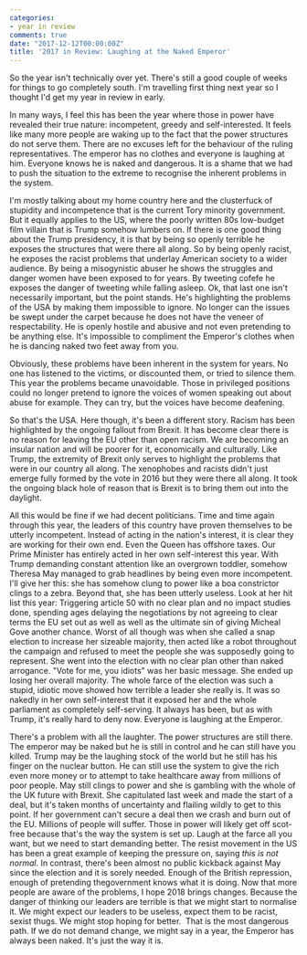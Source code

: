 ```yaml
---
categories:
- year in review
comments: true
date: "2017-12-12T00:00:00Z"
title: '2017 in Review: Laughing at the Naked Emperor'
---
```

  
So the year isn't technically over yet. There's still a good couple of weeks for things to go completely south. I'm travelling first thing next year so I thought I'd get my year in review in early.  

In many ways, I feel this has been the year where those in power have revealed their true nature: incompetent, greedy and self-interested. It feels like many more people are waking up to the fact that the power structures do not serve them. There are no excuses left for the behaviour of the ruling representatives. The emperor has no clothes and everyone is laughing at him. Everyone knows he is naked and dangerous. It is a shame that we had to push the situation to the extreme to recognise the inherent problems in the system.  

<!--more-->
I'm mostly talking about my home country here and the clusterfuck of stupidity and incompetence that is the current Tory minority government. But it equally applies to the US, where the poorly written 80s low-budget film villain that is Trump somehow lumbers on. If there is one good thing about the Trump presidency, it is that by being so openly terrible he exposes the structures that were there all along. So by being openly racist, he exposes the racist problems that underlay American society to a wider audience. By being a misogynistic abuser he shows the struggles and danger women have been exposed to for years. By tweeting cofefe he exposes the danger of tweeting while falling asleep. Ok, that last one isn't necessarily important, but the point stands. He's highlighting the problems of the USA by making them impossible to ignore. No longer can the issues be swept under the carpet because he does not have the veneer of respectability. He is openly hostile and abusive and not even pretending to be anything else. It's impossible to compliment the Emperor's clothes when he is dancing naked two feet away from you.  

Obviously, these problems have been inherent in the system for years. No one has listened to the victims, or discounted them, or tried to silence them. This year the problems became unavoidable. Those in privileged positions could no longer pretend to ignore the voices of women speaking out about abuse for example. They can try, but the voices have become deafening.  

So that's the USA. Here though, it's been a different story. Racism has been highlighted by the ongoing fallout from Brexit. It has become clear there is no reason for leaving the EU other than open racism. We are becoming an insular nation and will be poorer for it, economically and culturally. Like Trump, the extremity of Brexit only serves to highlight the problems that were in our country all along. The xenophobes and racists didn't just emerge fully formed by the vote in 2016 but they were there all along. It took the ongoing black hole of reason that is Brexit is to bring them out into the daylight.  

All this would be fine if we had decent politicians. Time and time again through this year, the leaders of this country have proven themselves to be utterly incompetent. Instead of acting in the nation's interest, it is clear they are working for their own end. Even the Queen has offshore taxes. Our Prime Minister has entirely acted in her own self-interest this year. With Trump demanding constant attention like an overgrown toddler, somehow Theresa May managed to grab headlines by being even more incompetent. I'll give her this: she has somehow clung to power like a boa constrictor clings to a zebra. Beyond that, she has been utterly useless. Look at her hit list this year: Triggering article 50 with no clear plan and no impact studies done, spending ages delaying the negotiations by not agreeing to clear terms the EU set out as well as well as the ultimate sin of giving Micheal Gove another chance. Worst of all though was when she called a snap election to increase her sizeable majority, then acted like a robot throughout the campaign and refused to meet the people she was supposedly going to represent. She went into the election with no clear plan other than naked arrogance. "Vote for me, you idiots" was her basic message. She ended up losing her overall majority. The whole farce of the election was such a stupid, idiotic move showed how terrible a leader she really is. It was so nakedly in her own self-interest that it exposed her and the whole parliament as completely self-serving. It always has been, but as with Trump, it's really hard to deny now. Everyone is laughing at the Emperor.  

There's a problem with all the laughter. The power structures are still there. The emperor may be naked but he is still in control and he can still have you killed. Trump may be the laughing stock of the world but he still has his finger on the nuclear button. He can still use the system to give the rich even more money or to attempt to take healthcare away from millions of poor people. May still clings to power and she is gambling with the whole of the UK future with Brexit. She capitulated last week and made the start of a deal, but it's taken months of uncertainty and flailing wildly to get to this point. If her government can't secure a deal then we crash and burn out of the EU. Millions of people will suffer. Those in power will likely get off scot-free because that's the way the system is set up. Laugh at the farce all you want, but we need to start demanding better. The resist movement in the US has been a great example of keeping the pressure on, saying *this is not normal.* In contrast, there's been almost no public kickback against May since the election and it is sorely needed. Enough of the British repression, enough of pretending thegovernment knows what it is doing. Now that more people are aware of the problems, I hope 2018 brings changes. Because the danger of thinking our leaders are terrible is that we might start to normalise it. We might expect our leaders to be useless, expect them to be racist, sexist thugs. We might stop hoping for better.  That is the most dangerous path. If we do not demand change, we might say in a year, the Emperor has always been naked. It's just the way it is.  
